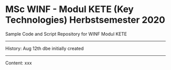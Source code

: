 MSc WINF - Modul KETE (Key Technologies)
Herbstsemester 2020
===========================================================
Sample Code and Script Repository for WINF Modul KETE 

-----------------------------------------------------------
History:
Aug 12th  dbe  initially created

-----------------------------------------------------------
Content:
xxx
